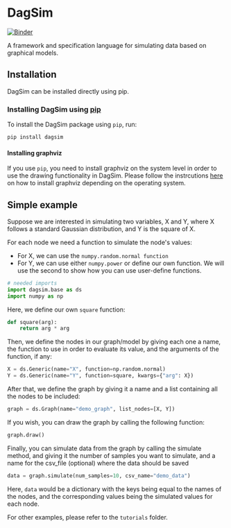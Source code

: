# DagSim

[![Binder](https://mybinder.org/badge_logo.svg)](https://mybinder.org/v2/gh/uio-bmi/dagsim/binder_check?filepath=hello_world.ipynb)

A framework and specification language for simulating data based on graphical models.

## Installation
DagSim can be installed directly using pip.

### Installing DagSim using [pip](https://pypi.org/project/dagsim/)
To install the DagSim package using `pip`, run:

```bash
pip install dagsim
```

#### Installing graphviz
If you use `pip`, you need to install graphviz on the system level in order to use the drawing functionality in DagSim. Please follow the instrcutions [here](https://graphviz.org/download/) on how to install graphviz depending on the 
operating system.

[//]: # (### Installing DagSim using conda)

[//]: # (To install the DagSim package using `conda`, run:)

[//]: # (```bash)

[//]: # (conda install dagsim)

[//]: # (```)

[//]: # (With `conda`, graphviz is automatically installed, both, as a python package and at the system level.)

## Simple example
Suppose we are interested in simulating two variables, X and Y, where X follows a standard Gaussian distribution, and Y 
is the square of X.

For each node we need a function to simulate the node's values:

- For X, we can use the `numpy.random.normal function`
- For Y, we can use either `numpy.power` or define our own function. We will use the second to show how you can use user-define functions.

```python
# needed imports
import dagsim.base as ds
import numpy as np
```

Here, we define our own `square` function:
```python
def square(arg):
    return arg * arg
```

Then, we define the nodes in our graph/model by giving each one a name, the function to use in order to evaluate its value, and the arguments of the function, if any:
```python
X = ds.Generic(name="X", function=np.random.normal)
Y = ds.Generic(name="Y", function=square, kwargs={"arg": X})
```

After that, we define the graph by giving it a name and a list containing all the nodes to be included:
```python
graph = ds.Graph(name="demo_graph", list_nodes=[X, Y])
```

If you wish, you can draw the graph by calling the following function:
```python
graph.draw()
```

Finally, you can simulate data from the graph by calling the simulate method, and giving it the number of samples you want to simulate, and a name for the csv_file (optional) where the data should be saved
```python
data = graph.simulate(num_samples=10, csv_name="demo_data")
```

Here, `data` would be a dictionary with the keys being equal to the names of the nodes, and the corresponding values being the simulated values for each node.

For other examples, please refer to the `tutorials` folder.